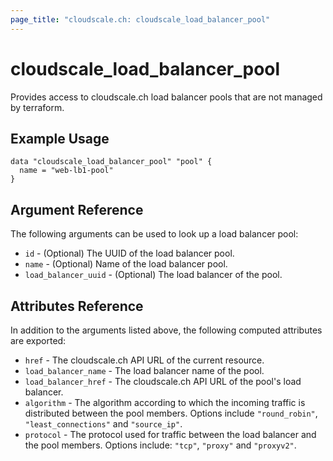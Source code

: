 ```yaml
---
page_title: "cloudscale.ch: cloudscale_load_balancer_pool"
---
```


# cloudscale\_load\_balancer\_pool

Provides access to cloudscale.ch load balancer pools that are not managed by terraform.

## Example Usage

```hcl
data "cloudscale_load_balancer_pool" "pool" {
  name = "web-lb1-pool"
}
```

## Argument Reference

The following arguments can be used to look up a load balancer pool:

* `id` - (Optional) The UUID of the load balancer pool.
* `name` - (Optional) Name of the load balancer pool.
* `load_balancer_uuid` - (Optional) The load balancer of the pool.

## Attributes Reference

In addition to the arguments listed above, the following computed attributes are exported:

* `href` - The cloudscale.ch API URL of the current resource.
* `load_balancer_name` - The load balancer name of the pool.
* `load_balancer_href` - The cloudscale.ch API URL of the pool's load balancer.
* `algorithm` - The algorithm according to which the incoming traffic is distributed between the pool members. Options include `"round_robin"`, `"least_connections"` and `"source_ip"`.
* `protocol` - The protocol used for traffic between the load balancer and the pool members. Options include: `"tcp"`, `"proxy"` and `"proxyv2"`.
